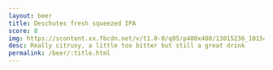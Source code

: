 ```yaml
---
layout: beer
title: Deschutes fresh squeezed IPA
score: 8
img: https://scontent.xx.fbcdn.net/v/t1.0-0/q85/p480x480/13015236_10154072541183745_1805235121131069529_n.jpg?oh=160603d7dc15fd0daeaa491eec3de21f&oe=59196A74
desc: Really citrusy, a little too bitter but still a great drink
permalink: /beer/:title.html
---
```

